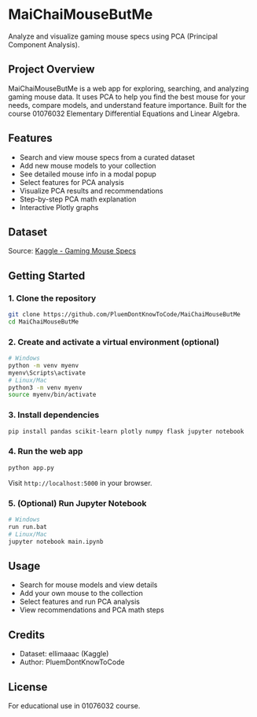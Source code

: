 # MaiChaiMouseButMe

Analyze and visualize gaming mouse specs using PCA (Principal Component Analysis).

## Project Overview
MaiChaiMouseButMe is a web app for exploring, searching, and analyzing gaming mouse data. It uses PCA to help you find the best mouse for your needs, compare models, and understand feature importance. Built for the course 01076032 Elementary Differential Equations and Linear Algebra.

## Features
- Search and view mouse specs from a curated dataset
- Add new mouse models to your collection
- See detailed mouse info in a modal popup
- Select features for PCA analysis
- Visualize PCA results and recommendations
- Step-by-step PCA math explanation
- Interactive Plotly graphs

## Dataset
Source: [Kaggle - Gaming Mouse Specs](https://www.kaggle.com/datasets/ellimaaac/gaming-mouse-specs/data)

## Getting Started

### 1. Clone the repository
```bash
git clone https://github.com/PluemDontKnowToCode/MaiChaiMouseButMe
cd MaiChaiMouseButMe
```

### 2. Create and activate a virtual environment (optional)
```bash
# Windows
python -m venv myenv
myenv\Scripts\activate
# Linux/Mac
python3 -m venv myenv
source myenv/bin/activate
```

### 3. Install dependencies
```bash
pip install pandas scikit-learn plotly numpy flask jupyter notebook
```

### 4. Run the web app
```bash
python app.py
```
Visit `http://localhost:5000` in your browser.

### 5. (Optional) Run Jupyter Notebook
```bash
# Windows
run run.bat
# Linux/Mac
jupyter notebook main.ipynb
```

## Usage
- Search for mouse models and view details
- Add your own mouse to the collection
- Select features and run PCA analysis
- View recommendations and PCA math steps

## Credits
- Dataset: ellimaaac (Kaggle)
- Author: PluemDontKnowToCode

## License
For educational use in 01076032 course.
